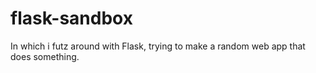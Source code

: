 # flask-sandbox
In which i futz around with Flask, trying to make a random web app that does something.
